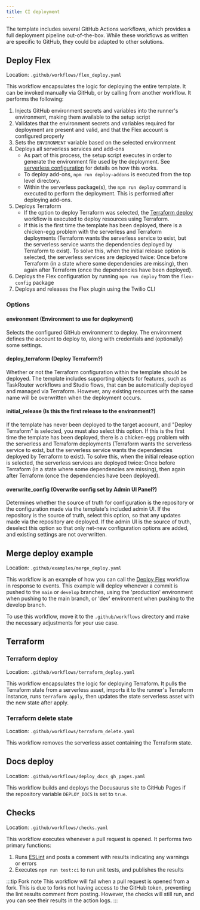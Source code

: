 ```yaml
---
title: CI deployment
---
```


The template includes several GitHub Actions workflows, which provides a full deployment pipeline out-of-the-box. While these workflows as written are specific to GitHub, they could be adapted to other solutions.

## Deploy Flex

Location: `.github/workflows/flex_deploy.yaml`

This workflow encapsulates the logic for deploying the entire template. It can be invoked manually via GitHub, or by calling from another workflow. It performs the following:
1. Injects GitHub environment secrets and variables into the runner's environment, making them available to the setup script
1. Validates that the environment secrets and variables required for deployment are present and valid, and that the Flex account is configured properly
1. Sets the `ENVIRONMENT` variable based on the selected environment
1. Deploys all serverless services and add-ons
   - As part of this process, the setup script executes in order to generate the environment file used by the deployment. See [serverless configuration](/developers/building/template-utilities/configuration#serverless-configuration) for details on how this works.
   - To deploy add-ons, `npm run deploy-addons` is executed from the top level directory.
   - Within the serverless package(s), the `npm run deploy` command is executed to perform the deployment. This is performed after deploying add-ons.
1. Deploys Terraform
   - If the option to deploy Terraform was selected, the [Terraform deploy](#terraform-deploy) workflow is executed to deploy resources using Terraform.
   - If this is the first time the template has been deployed, there is a chicken-egg problem with the serverless and Terraform deployments (Terraform wants the serverless service to exist, but the serverless service wants the dependencies deployed by Terraform to exist). To solve this, when the initial release option is selected, the serverless services are deployed twice: Once before Terraform (in a state where some dependencies are missing), then again after Terraform (once the dependencies have been deployed).
1. Deploys the Flex configuration by running `npm run deploy` from the `flex-config` package
1. Deploys and releases the Flex plugin using the Twilio CLI

### Options

#### environment (Environment to use for deployment)

Selects the configured GitHub environment to deploy. The environment defines the account to deploy to, along with credentials and (optionally) some settings.

#### deploy_terraform (Deploy Terraform?)

Whether or not the Terraform configuration within the template should be deployed. The template includes supporting objects for features, such as TaskRouter workflows and Studio flows, that can be automatically deployed and managed via Terraform. However, any existing resources with the same name will be overwritten when the deployment occurs.

#### initial_release (Is this the first release to the environment?)

If the template has never been deployed to the target account, and "Deploy Terraform" is selected, you must also select this option. If this is the first time the template has been deployed, there is a chicken-egg problem with the serverless and Terraform deployments (Terraform wants the serverless service to exist, but the serverless service wants the dependencies deployed by Terraform to exist). To solve this, when the initial release option is selected, the serverless services are deployed twice: Once before Terraform (in a state where some dependencies are missing), then again after Terraform (once the dependencies have been deployed).

#### overwrite_config (Overwrite config set by Admin UI Panel?)

Determines whether the source of truth for configuration is the repository or the configuration made via the template's included admin UI. If the repository is the source of truth, select this option, so that any updates made via the repository are deployed. If the admin UI is the source of truth, deselect this option so that only net-new configuration options are added, and existing settings are not overwritten.

## Merge deploy example

Location: `.github/examples/merge_deploy.yaml`

This workflow is an example of how you can call the [Deploy Flex](#deploy-flex) workflow in response to events. This example will deploy whenever a commit is pushed to the `main` or `develop` branches, using the 'production' environment when pushing to the main branch, or 'dev' environment when pushing to the develop branch.

To use this workflow, move it to the `.github/workflows` directory and make the necessary adjustments for your use case.

## Terraform

### Terraform deploy

Location: `.github/workflows/terraform_deploy.yaml`

This workflow encapsulates the logic for deploying Terraform. It pulls the Terraform state from a serverless asset, imports it to the runner's Terraform instance, runs `terraform apply`, then updates the state serverless asset with the new state after apply.

### Terraform delete state

Location: `.github/workflows/terraform_delete.yaml`

This workflow removes the serverless asset containing the Terraform state.

## Docs deploy

Location: `.github/workflows/deploy_docs_gh_pages.yaml`

This workflow builds and deploys the Docusaurus site to GitHub Pages if the repository variable `DEPLOY_DOCS` is set to `true`.

## Checks

Location: `.github/workflows/checks.yaml`

This workflow executes whenever a pull request is opened. It performs two primary functions:
1. Runs [ESLint](/developers/building/template-utilities/eslint) and posts a comment with results indicating any warnings or errors
1. Executes `npm run test:ci` to run unit tests, and publishes the results

:::tip Fork note
This workflow will fail when a pull request is opened from a fork. This is due to forks not having access to the GitHub token, preventing the lint results comment from posting. However, the checks will still run, and you can see their results in the action logs.
:::